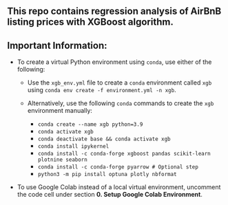 ## This repo contains regression analysis of AirBnB listing prices with XGBoost algorithm.

## Important Information:

- To create a virtual Python environment using `conda`, use either of the following: 

    - Use the `xgb_env.yml` file to create a `conda` environment called `xgb` using `conda env create -f environment.yml -n xgb`.

    - Alternatively, use the following `conda` commands to create the `xgb` environment manually:
        - `conda create --name xgb python=3.9`
        - `conda activate xgb`
        - `conda deactivate base && conda activate xgb`
        - `conda install ipykernel`
        - `conda install -c conda-forge xgboost pandas scikit-learn plotnine seaborn`
        - `conda install -c conda-forge pyarrow # Optional step`
        - `python3 -m pip install optuna plotly nbformat`

- To use Google Colab instead of a local virtual environment, uncomment the code cell under section **0. Setup Google Colab Environment**.  

